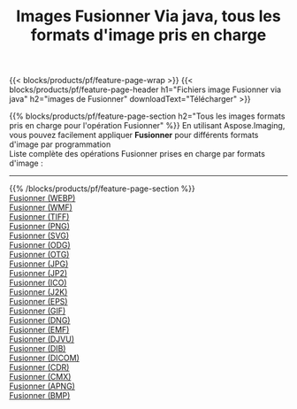 ﻿---
title: Images Fusionner Via java, tous les formats d'image pris en charge 
weight: 3920
url: /fr/java/merge 
lang: fr
langdirlevel: 2
locales: zh-hans,ja,it,ru,de,es,fr,nl,id,lt,pl,pt,vi,tr,ko,zh-hant,ar,hi,th,sv,cs,uk,he
description: En utilisant Aspose.Imaging, vous pouvez facilement Fusionner images Via java
---

{{< blocks/products/pf/feature-page-wrap >}}
{{< blocks/products/pf/feature-page-header h1="Fichiers image Fusionner via java" h2="images de Fusionner" downloadText="Télécharger" >}}


{{% blocks/products/pf/feature-page-section  h2="Tous les images formats pris en charge pour l'opération Fusionner" %}}
En utilisant Aspose.Imaging, vous pouvez facilement appliquer **Fusionner** pour différents formats d'image par programmation
<br/>
Liste complète des opérations Fusionner prises en charge par formats d'image :
<hr/>
{{% /blocks/products/pf/feature-page-section %}}
<div class="container-fluid productfamilypage bg-gray">
    <div class="convertypes bg-gray agp-content section">
        <div class="container">
		<div class="row other-converters">
		    <div class='col-md-2 other-converter remove-lp remove-rp'><a href="/imaging/fr/java/merge/webp" >Fusionner (WEBP)</a></div><div class='col-md-2 other-converter remove-lp remove-rp'><a href="/imaging/fr/java/merge/wmf" >Fusionner (WMF)</a></div><div class='col-md-2 other-converter remove-lp remove-rp'><a href="/imaging/fr/java/merge/tiff" >Fusionner (TIFF)</a></div><div class='col-md-2 other-converter remove-lp remove-rp'><a href="/imaging/fr/java/merge/png" >Fusionner (PNG)</a></div><div class='col-md-2 other-converter remove-lp remove-rp'><a href="/imaging/fr/java/merge/svg" >Fusionner (SVG)</a></div><div class='col-md-2 other-converter remove-lp remove-rp'><a href="/imaging/fr/java/merge/odg" >Fusionner (ODG)</a></div><div class='col-md-2 other-converter remove-lp remove-rp'><a href="/imaging/fr/java/merge/otg" >Fusionner (OTG)</a></div><div class='col-md-2 other-converter remove-lp remove-rp'><a href="/imaging/fr/java/merge/jpg" >Fusionner (JPG)</a></div><div class='col-md-2 other-converter remove-lp remove-rp'><a href="/imaging/fr/java/merge/jp2" >Fusionner (JP2)</a></div><div class='col-md-2 other-converter remove-lp remove-rp'><a href="/imaging/fr/java/merge/ico" >Fusionner (ICO)</a></div><div class='col-md-2 other-converter remove-lp remove-rp'><a href="/imaging/fr/java/merge/j2k" >Fusionner (J2K)</a></div><div class='col-md-2 other-converter remove-lp remove-rp'><a href="/imaging/fr/java/merge/eps" >Fusionner (EPS)</a></div><div class='col-md-2 other-converter remove-lp remove-rp'><a href="/imaging/fr/java/merge/gif" >Fusionner (GIF)</a></div><div class='col-md-2 other-converter remove-lp remove-rp'><a href="/imaging/fr/java/merge/dng" >Fusionner (DNG)</a></div><div class='col-md-2 other-converter remove-lp remove-rp'><a href="/imaging/fr/java/merge/emf" >Fusionner (EMF)</a></div><div class='col-md-2 other-converter remove-lp remove-rp'><a href="/imaging/fr/java/merge/djvu" >Fusionner (DJVU)</a></div><div class='col-md-2 other-converter remove-lp remove-rp'><a href="/imaging/fr/java/merge/dib" >Fusionner (DIB)</a></div><div class='col-md-2 other-converter remove-lp remove-rp'><a href="/imaging/fr/java/merge/dicom" >Fusionner (DICOM)</a></div><div class='col-md-2 other-converter remove-lp remove-rp'><a href="/imaging/fr/java/merge/cdr" >Fusionner (CDR)</a></div><div class='col-md-2 other-converter remove-lp remove-rp'><a href="/imaging/fr/java/merge/cmx" >Fusionner (CMX)</a></div><div class='col-md-2 other-converter remove-lp remove-rp'><a href="/imaging/fr/java/merge/apng" >Fusionner (APNG)</a></div><div class='col-md-2 other-converter remove-lp remove-rp'><a href="/imaging/fr/java/merge/bmp" >Fusionner (BMP)</a></div>
                </div>
        </div>
    </div>
</div>
<br/>
